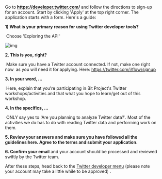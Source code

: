 <!--title={Twitter Developer Account}-->

Go to **https://developer.twitter.com/** and follow the directions to sign-up for an account. Start by clicking 'Apply' at the top right corner. The application starts with a form. Here's a guide:

**1) What is your primary reason for using Twitter developer tools?**   

​		Choose 'Exploring the API'

![img](https://lh4.googleusercontent.com/FDbZyUk7vMqSvNetKe0kH7DhjGIzXKId0X_WeC691XAY-Ii51jCEWxijf9ORvugK2DxNYyJWl2NxH7ChbiJZoQ1DHSVKxUVP71BojX-Tkm6U3C8xcWUMXIlve4LaZeOeZXCd6yxOnyY)

**2. This is you, right?**

​		Make sure you have a Twitter account connected. If not, make one right now
​		as you will need it for applying. Here: https://twitter.com/i/flow/signup

**3. In your word, ...** 

​	Here, explain that you're participating in Bit Project's Twitter 	
​	workshops/activities and that what you hope to learn/get out of this workshop.

**4. In the specifics, ...** 

​	ONLY say yes to 'Are you planning to analyze Twitter data?'. Most of the 	
​	activities we do has to do with reading Twitter data and performing work on
​	them. 

**5. Review your answers and make sure you have followed all the guidelines here. Agree to the terms and submit your application.**

**6. Confirm your email** and your account should be processed and reviewed swiftly by the Twitter team.

After these steps, head back to the [Twitter developer menu](https://developer.twitter.com/en/apps
) (please note your account may take a little while to be approved) . 

